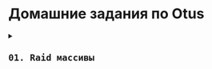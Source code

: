 # Домашние задания по Otus


<details><summary><code><h2>01. Raid массивы</h2></code></summary><ul>

### Описание задания 

• Добавить в виртуальную машину несколько дисков

• Собрать RAID-0/1/5/10 на выбор

• Сломать и починить RAID

• Создать GPT таблицу, пять разделов и смонтировать их в системе.

На проверку отправьте:
скрипт для создания рейда, 
отчет по командам для починки RAID и созданию разделов.




<h2 align="center">Отчет</h2>

<br>
Отчет предоставлен в виде набора скриншотов  представленных ниже 

<br>

![Проверка создания Raid](https://raw.githubusercontent.com/jecka2/repo/refs/heads/main/screenshots/Raid/%D0%9F%D1%80%D0%BE%D0%B2%D0%B5%D1%80%D0%BA%D0%B0%20Raid.png)

<br>
Согласно указанным выше данным мы создали  Raid массив из 5 дисков  тип Raid 6


![Отмечаем сбойный диск и удаляем его](https://raw.githubusercontent.com/jecka2/repo/refs/heads/main/screenshots/Raid/Fail%26Remove.png)

Производим  отметку о том, что диск "сломан"  и удаляем его из дискового массива


![Добовление нового диска и ребилд рейда](https://raw.githubusercontent.com/jecka2/repo/refs/heads/main/screenshots/Raid/Add%26Rebild.png) 

Производим добовление якобы "нового" диска взамен вышедшего из строя и система производит процесс восстановления массива

![Добовление нового диска и ребилд рейда](https://raw.githubusercontent.com/jecka2/repo/refs/heads/main/screenshots/Raid/%D0%9F%D0%B0%D1%80%D1%82%D0%B8%D1%86%D0%B8%D0%B8.png)

Смонтированные партиции на новом рэйде

<h2 align="center">Скрипт</h2>

<details><summary> </code></summary><ul>

```bash
#!/bin/bash

if [[ $(id -u) -ne 0 ]]; then
   echo "Ошибка: Скрипт должен быть запущен с правами root."
   exit 1
fi
lsblk
echo "Справочная информация - для raid 1 и 0  2 диска  для raid 5 - необходимо от 3 дисков , для raid 10(1+0) от 4 дисков"
raidtype ()
{
read -p "Укажите тип рэйда(0,1,5,6,10): " Raid
}
raidtype
checkraid ()
{
if [[ $Raid != 0 ]]; then
    if [[ $Raid != 1 ]]; then
        if [[ $Raid != 5 ]]; then
            if [[ $Raid != 6 ]]; then
               if [[ $Raid != 10 ]] ;then
                echo "Указан некорректный тип Raid"
                raidtype
                checkraid
                fi
            fi
        fi
    fi
fi
}
checkraid
read -p "Укажите количество дисков: " num_disks
read -p "Введите имена дисков через пробел: " Disk_names
Disks=($Disk_names)
echo "${Disks[*]}"
echo  $Raid
if [[ $Raid -le 1 ]]; then
    if [[ $num_disks -ge 3 ]]; then
        echo "Ошибка, количество дисков не подходит для данного типа Raid"
    else
        mdadm --create --verbose /dev/md0 -l $Raid -n $num_disks ${Disks[*]}
    fi
elif [[ $Raid == 5 ]]; then
    if [[ $num_disks -le 2 ]]; then
        echo "Ошибка, количество дисков не подходит для данного типа Raid"
    else
        mdadm --create --verbose /dev/md0 -l $Raid -n $num_disks ${Disks[*]}
    fi
else
    if [[ $num_disks -le 3 ]]; then
        echo "Ошибка, количество дисков не подходит для данного типа Raid"
    else
        mdadm --create --verbose /dev/md0 -l $Raid -n $num_disks ${Disks[*]}
    fi
fi
echo  "Raid "$Raid"  успешно создан"
cat /proc/mdstat
mdadm -D /dev/md0

```
</ul>

<details><summary><code><h2>Файловые системы и LVM - 1</h2></code></summary><ul>


### Описание задания 

• Настроить LVM в Ubuntu 24.04 Server
• Создать Physical Volume, Volume Group и Logical Volume
• Отформатировать и смонтировать файловую систему
• Расширить файловую систему за счёт нового диска
• Выполнить resize
• Проверить корректность работы

<h2 align="center">Отчет</h2>

<br>

details><summary> </code></summary><ul>

```bash
Отчет  будет предоставлен в виде команд 


jecka@otus:~$ sudo lvmdiskscan
  /dev/sda2 [       2.00 GiB]
  /dev/sda3 [     <30.00 GiB] LVM physical volume
  /dev/sdb  [      10.00 GiB]
  /dev/sdc  [      10.00 GiB]
  /dev/sdd  [      10.00 GiB]
  /dev/sde  [      10.00 GiB]
  /dev/sdf  [      10.00 GiB]
  5 disks
  1 partition
  0 LVM physical volume whole disks
  1 LVM physical volume


jecka@otus:~$ sudo pvcreate /dev/sdb
  Physical volume "/dev/sdb" successfully created.


jecka@otus:~$ sudo vgcreate otus  /dev/sdb
  Volume group "otus" successfully created

jecka@otus:~$ sudo lvcreate -l+80%FREE -n test otus
  Logical volume "test" created.
jecka@otus:~$ sudo vgdisplay otus
  --- Volume group ---
  VG Name               otus
  System ID
  Format                lvm2
  Metadata Areas        1
  Metadata Sequence No  2
  VG Access             read/write
  VG Status             resizable
  MAX LV                0
  Cur LV                1
  Open LV               0
  Max PV                0
  Cur PV                1
  Act PV                1
  VG Size               <10.00 GiB
  PE Size               4.00 MiB
  Total PE              2559
  Alloc PE / Size       2047 / <8.00 GiB
  Free  PE / Size       512 / 2.00 GiB
  VG UUID               4e0Z6l-RhZM-EVj4-gb3B-phEF-5xP5-dI2u8j


jecka@otus:~$ sudo vgdisplay -v otus | grep "PV Name"
  PV Name               /dev/sdb
jecka@otus:~$ sudo lvdisplay /dev/otus/test
  --- Logical volume ---
  LV Path                /dev/otus/test
  LV Name                test
  VG Name                otus
  LV UUID                shlaYs-8AAc-69Z0-dS3r-lyC9-edlc-Z9AVkT
  LV Write Access        read/write
  LV Creation host, time otus, 2025-05-17 21:29:50 +0000
  LV Status              available
  # open                 0
  LV Size                <8.00 GiB
  Current LE             2047
  Segments               1
  Allocation             inherit
  Read ahead sectors     auto
  - currently set to     256
  Block device           252:1



jecka@otus:~$ sudo lvcreate -l100M -n small otus
  Invalid argument for --extents: 100M
  Error during parsing of command line.
jecka@otus:~$ sudo lvcreate -L100M -n small otus
  Logical volume "small" created.
jecka@otus:~$ sudo mkfs.ext4 /dev/otus/test
mke2fs 1.47.0 (5-Feb-2023)
Discarding device blocks: done
Creating filesystem with 2096128 4k blocks and 524288 inodes
Filesystem UUID: 416e71ad-df98-4945-a83c-89a9d7fd14cf
Superblock backups stored on blocks:
        32768, 98304, 163840, 229376, 294912, 819200, 884736, 1605632

Allocating group tables: done
Writing inode tables: done
Creating journal (16384 blocks): done
Writing superblocks and filesystem accounting information: done

jecka@otus:~$ sudo pvcreate /dev/sdc
  Physical volume "/dev/sdc" successfully created.
jecka@otus:~$ sudo vgextend otus /dev/sdc
  Volume group "otus" successfully extended
jecka@otus:~$ sudo vgdisplay -v otus | grep "PV Name"
  PV Name               /dev/sdb
  PV Name               /dev/sdc
jecka@otus:~$ dd if=/dev/zero of=/data/test.log bs=1M \
 count=8000 status=progress
dd: failed to open '/data/test.log': No such file or directory
jecka@otus:~$ df -h
Filesystem                         Size  Used Avail Use% Mounted on
tmpfs                              197M  1.1M  196M   1% /run
/dev/mapper/ubuntu--vg-ubuntu--lv   15G  5.0G  9.0G  36% /
tmpfs                              984M     0  984M   0% /dev/shm
tmpfs                              5.0M     0  5.0M   0% /run/lock
/dev/sda2                          2.0G  185M  1.7G  11% /boot
tmpfs                              197M   12K  197M   1% /run/user/1000

ecka@otus:~$ sudo dd if=/dev/zero of=/mnt/test.log bs=1M  count=8000 status=progress
7917797376 bytes (7.9 GB, 7.4 GiB) copied, 13 s, 609 MB/s
dd: error writing '/mnt/test.log': No space left on device
7944+0 records in
7943+0 records out
8329297920 bytes (8.3 GB, 7.8 GiB) copied, 13.7498 s, 606 MB/s
jecka@otus:~$ sudo lvextend -l+80%FREE /dev/otus/test
  Size of logical volume otus/test changed from <8.00 GiB (2047 extents) to <17.52 GiB (4484 extents).
  Logical volume otus/test successfully resized.
jecka@otus:~$ lvs /dev/otus/test
  WARNING: Running as a non-root user. Functionality may be unavailable.
  /dev/mapper/control: open failed: Permission denied
  Failure to communicate with kernel device-mapper driver.
  Incompatible libdevmapper 1.02.185 (2022-05-18) and kernel driver (unknown version).
  /run/lock/lvm/V_otus:aux: open failed: Permission denied
  Can't get lock for otus.
  Cannot process volume group otus
jecka@otus:~$ sudo lvs /dev/otus/test
  LV   VG   Attr       LSize   Pool Origin Data%  Meta%  Move Log Cpy%Sync Convert
  test otus -wi-ao---- <17.52g
jecka@otus:~$ df  -Th /mnt/
Filesystem            Type  Size  Used Avail Use% Mounted on
/dev/mapper/otus-test ext4  7.8G  7.8G     0 100% /mnt
jecka@otus:~$ sudo resize2fs /dev/otus/test
resize2fs 1.47.0 (5-Feb-2023)
Filesystem at /dev/otus/test is mounted on /mnt; on-line resizing required
old_desc_blocks = 1, new_desc_blocks = 3
The filesystem on /dev/otus/test is now 4591616 (4k) blocks long.

jecka@otus:~$ df  -Th /mnt/
Filesystem            Type  Size  Used Avail Use% Mounted on
/dev/mapper/otus-test ext4   18G  7.8G  8.6G  48% /mnt
jecka@otus:~$ sudo umount /mnt
jecka@otus:~$ sudo e2fsck -fy /dev/otus/test
e2fsck 1.47.0 (5-Feb-2023)
Pass 1: Checking inodes, blocks, and sizes
Pass 2: Checking directory structure
Pass 3: Checking directory connectivity
Pass 4: Checking reference counts
Pass 5: Checking group summary information
/dev/otus/test: 12/1155072 files (0.0% non-contiguous), 2133660/4591616 blocks
jecka@otus:~$ resize2fs /dev/otus/test  10G
resize2fs 1.47.0 (5-Feb-2023)
open: Permission denied while opening /dev/otus/test
jecka@otus:~$ sudo resize2fs /dev/otus/test  10G
resize2fs 1.47.0 (5-Feb-2023)
Resizing the filesystem on /dev/otus/test to 2621440 (4k) blocks.
The filesystem on /dev/otus/test is now 2621440 (4k) blocks long.

jecka@otus:~$ sudo lvmreduce /dev/otus/test -L 10G
sudo: lvmreduce: command not found
jecka@otus:~$ sudo lvreduce /dev/otus/test -L 10G
  WARNING: Reducing active logical volume to 10.00 GiB.
  THIS MAY DESTROY YOUR DATA (filesystem etc.)
Do you really want to reduce otus/test? [y/n]: y
  Size of logical volume otus/test changed from <17.52 GiB (4484 extents) to 10.00 GiB (2560 extents).
  Logical volume otus/test successfully resized.
jecka@otus:~$ sudo mount /dev/otus/test /mnt
jecka@otus:~$ df -Th /mnt
Filesystem            Type  Size  Used Avail Use% Mounted on
/dev/mapper/otus-test ext4  9.8G  7.8G  1.6G  84% /mnt

jecka@otus:/msudo findmnt --verify --verbose
/
   [ ] target exists
   [ ] source /dev/disk/by-id/dm-uuid-LVM-eQHuGCwKkmF9rdmNAUEHoUANHpn0FKEsAunYNN504dyjFcaTLwYyCR9MVbrdN7PC exists
   [ ] FS type is ext4
/boot
   [ ] target exists
   [ ] source /dev/disk/by-uuid/82a2adc5-bd04-4577-b9c0-3e5d81794ef2 exists
   [ ] FS type is ext4
none
   [W] non-bind mount source /swap.img is a directory or regular file
   [ ] FS type is swap
/mnt
   [ ] target exists
   [ ] UUID=416e71ad-df98-4945-a83c-89a9d7fd14cf translated to /dev/mapper/otus-test
   [ ] source /dev/mapper/otus-test exists
   [ ] FS type is ext4

0 parse errors, 0 errors, 1 warning
jecka@otus:/mnt$ sudo cat /etc/fstab
# /etc/fstab: static file system information.
#
# Use 'blkid' to print the universally unique identifier for a
# device; this may be used with UUID= as a more robust way to name devices
# that works even if disks are added and removed. See fstab(5).
#
# <file system> <mount point>   <type>  <options>       <dump>  <pass>
# / was on /dev/ubuntu-vg/ubuntu-lv during curtin installation
/dev/disk/by-id/dm-uuid-LVM-eQHuGCwKkmF9rdmNAUEHoUANHpn0FKEsAunYNN504dyjFcaTLwYyCR9MVbrdN7PC / ext4 defaults 0 1
# /boot was on /dev/sda2 during curtin installation
/dev/disk/by-uuid/82a2adc5-bd04-4577-b9c0-3e5d81794ef2 /boot ext4 defaults 0 1
/swap.img       none    swap    sw      0       0
UUID=416e71ad-df98-4945-a83c-89a9d7fd14cf /mnt ext4 defaults 0 2
jecka@otus:/mnt$




```


